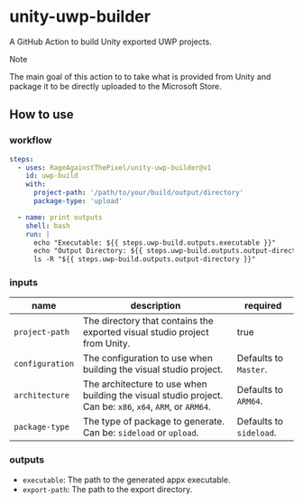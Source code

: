 # unity-uwp-builder

A GitHub Action to build Unity exported UWP projects.

> [!NOTE]
> The main goal of this action to to take what is provided from Unity and package it to be directly uploaded to the Microsoft Store.

## How to use

### workflow

```yaml
steps:
  - uses: RageAgainstThePixel/unity-uwp-builder@v1
    id: uwp-build
    with:
      project-path: '/path/to/your/build/output/directory'
      package-type: 'upload'

  - name: print outputs
    shell: bash
    run: |
      echo "Executable: ${{ steps.uwp-build.outputs.executable }}"
      echo "Output Directory: ${{ steps.uwp-build.outputs.output-directory }}"
      ls -R "${{ steps.uwp-build.outputs.output-directory }}"
```

### inputs

| name | description | required |
| ---- | ----------- | -------- |
| `project-path` | The directory that contains the exported visual studio project from Unity. | true |
| `configuration` | The configuration to use when building the visual studio project. | Defaults to `Master`. |
| `architecture` | The architecture to use when building the visual studio project. Can be: `x86`, `x64`, `ARM`, or `ARM64`. | Defaults to `ARM64`. |
| `package-type` | The type of package to generate. Can be: `sideload` or `upload`. | Defaults to `sideload`. |

### outputs

- `executable`: The path to the generated appx executable.
- `export-path`: The path to the export directory.
